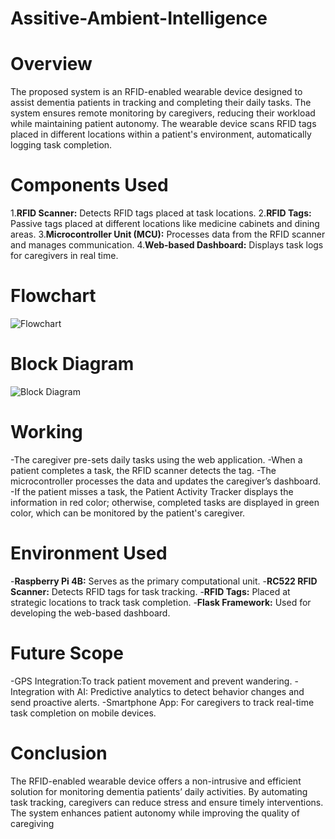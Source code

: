 # Assitive-Ambient-Intelligence
# Overview
The proposed system is an RFID-enabled wearable device designed to assist dementia patients in tracking and completing their daily tasks. The system ensures remote monitoring by caregivers, reducing their workload while maintaining patient autonomy. The wearable device scans RFID tags placed in different locations within a patient's environment, automatically logging task completion.
# Components Used
1.**RFID Scanner:** Detects RFID tags placed at task locations.
2.**RFID Tags:** Passive tags placed at different locations like medicine cabinets and dining areas.
3.**Microcontroller Unit (MCU):** Processes data from the RFID scanner and manages communication.
4.**Web-based Dashboard:** Displays task logs for caregivers in real time.
# Flowchart
![Flowchart](https://github.com/user-attachments/assets/6c903e36-9647-4dce-b99d-b1bab9624494)
# Block Diagram
![Block Diagram](https://github.com/user-attachments/assets/0fa2eb1c-818f-419c-9870-fb8a47286000)
# Working
-The caregiver pre-sets daily tasks using the web application.
-When a patient completes a task, the RFID scanner detects the tag.
-The microcontroller processes the data and updates the caregiver’s dashboard.
-If the patient misses a task, the Patient Activity Tracker displays the information in red color; otherwise, completed tasks are displayed in green color, which can be monitored by the patient's caregiver.
# Environment Used
-**Raspberry Pi 4B:** Serves as the primary computational unit.
-**RC522 RFID Scanner:** Detects RFID tags for task tracking.
-**RFID Tags:** Placed at strategic locations to track task completion.
-**Flask Framework:** Used for developing the web-based dashboard.
# Future Scope
-GPS Integration:To track patient movement and prevent wandering.
-Integration with AI: Predictive analytics to detect behavior changes and send proactive alerts.
-Smartphone App: For caregivers to track real-time task completion on mobile devices.
# Conclusion
The RFID-enabled wearable device offers a non-intrusive and efficient solution for monitoring dementia patients’ daily activities. By automating task tracking, caregivers can reduce stress and ensure timely interventions. The system enhances patient autonomy while improving the quality of caregiving
